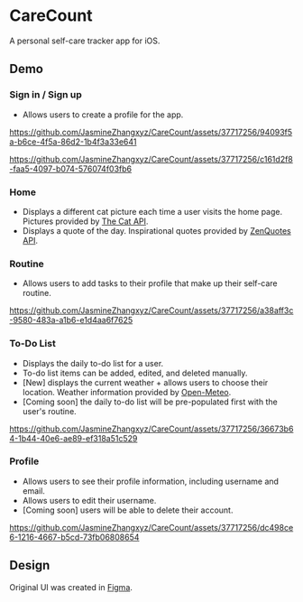 # CareCount

A personal self-care tracker app for iOS.

## Demo
### Sign in / Sign up
- Allows users to create a profile for the app.

https://github.com/JasmineZhangxyz/CareCount/assets/37717256/94093f5a-b6ce-4f5a-86d2-1b4f3a33e641

https://github.com/JasmineZhangxyz/CareCount/assets/37717256/c161d2f8-faa5-4097-b074-576074f03fb6

### Home
- Displays a different cat picture each time a user visits the home page. Pictures provided by [The Cat API](https://thecatapi.com/).
- Displays a quote of the day. Inspirational quotes provided by [ZenQuotes API](https://zenquotes.io/).

### Routine
- Allows users to add tasks to their profile that make up their self-care routine.

https://github.com/JasmineZhangxyz/CareCount/assets/37717256/a38aff3c-9580-483a-a1b6-e1d4aa6f7625

### To-Do List
- Displays the daily to-do list for a user.
- To-do list items can be added, edited, and deleted manually.
- [New] displays the current weather + allows users to choose their location. Weather information provided by [Open-Meteo](https://open-meteo.com/).
- [Coming soon] the daily to-do list will be pre-populated first with the user's routine.

https://github.com/JasmineZhangxyz/CareCount/assets/37717256/36673b64-1b44-40e6-ae89-ef318a51c529

### Profile
- Allows users to see their profile information, including username and email.
- Allows users to edit their username.
- [Coming soon] users will be able to delete their account.

https://github.com/JasmineZhangxyz/CareCount/assets/37717256/dc498ce6-1216-4667-b5cd-73fb06808654

## Design
Original UI was created in [Figma](https://www.figma.com/file/AfjFLmjA5bhPnrcta2flEU/CareCount?type=design&node-id=0%3A1&mode=design&t=3NhywfuIm6fn0J54-1).
